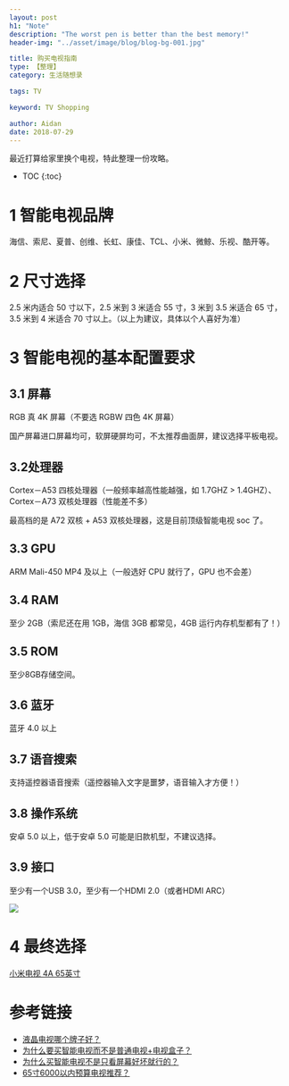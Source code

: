 ```yaml
---
layout: post
h1: "Note"
description: "The worst pen is better than the best memory!"
header-img: "../asset/image/blog/blog-bg-001.jpg"

title: 购买电视指南
type: 【整理】
category: 生活随想录

tags: TV

keyword: TV Shopping

author: Aidan
date: 2018-07-29
---
```


最近打算给家里换个电视，特此整理一份攻略。

* TOC
{:toc}

# 1 智能电视品牌

海信、索尼、夏普、创维、长虹、康佳、TCL、小米、微鲸、乐视、酷开等。

# 2 尺寸选择

2.5 米内适合 50 寸以下，2.5 米到 3 米适合 55 寸，3 米到 3.5 米适合 65 寸，3.5 米到 4 米适合 70 寸以上。（以上为建议，具体以个人喜好为准）

# 3 智能电视的基本配置要求

## 3.1 屏幕

RGB 真 4K 屏幕（不要选 RGBW 四色 4K 屏幕）

国产屏幕进口屏幕均可，软屏硬屏均可，不太推荐曲面屏，建议选择平板电视。

## 3.2处理器

Cortex－A53 四核处理器（一般频率越高性能越强，如 1.7GHZ > 1.4GHZ）、Cortex－A73 双核处理器（性能差不多）

最高档的是 A72 双核 + A53 双核处理器，这是目前顶级智能电视 soc 了。

## 3.3 GPU

ARM Mali-450 MP4 及以上（一般选好 CPU 就行了，GPU 也不会差）

## 3.4 RAM

至少 2GB（索尼还在用 1GB，海信 3GB 都常见，4GB 运行内存机型都有了！）

## 3.5 ROM

至少8GB存储空间。

## 3.6 蓝牙

蓝牙 4.0 以上

## 3.7 语音搜索

支持遥控器语音搜索（遥控器输入文字是噩梦，语音输入才方便！）

## 3.8 操作系统

安卓 5.0 以上，低于安卓 5.0 可能是旧款机型，不建议选择。

## 3.9 接口

至少有一个USB 3.0，至少有一个HDMI 2.0（或者HDMI ARC）

![](../asset/blog/2018-07-29-shopping-tv-guide/000.jpg)

# 4 最终选择

[小米电视 4A 65英寸](https://www.mi.com/mitv4A/65/)

# 参考链接

- [液晶电视哪个牌子好？](https://www.zhihu.com/question/21943798)
- [为什么要买智能电视而不是普通电视+电视盒子？](https://zhuanlan.zhihu.com/p/37641477)
- [为什么买智能电视不是只看屏幕好坏就行的？](https://zhuanlan.zhihu.com/p/37640550)
- [65寸6000以内预算电视推荐？](https://www.zhihu.com/question/278850694/answer/403337652)

